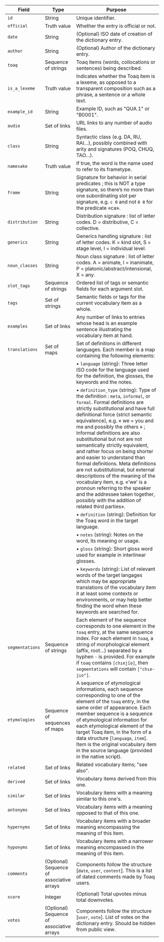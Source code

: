 |Field|Type|Purpose|
|---|---|---|
|`id`|String|Unique identifier.|
|`official`|Truth value|Whether the entry is official or not.|
|`date`|String|(Optional) ISO date of creation of the dictionary entry.|
|`author`|String|(Optional) Author of the dictionary entry.|
|`toaq`|Sequence of strings|Toaq items (words, collocations or sentences) being described.|
|`is_a_lexeme`|Truth value|Indicates whether the Toaq item is a lexeme, as opposed to a transparent composition such as a phrase, a sentence or a whole text.|
|`example_id`|String|Example ID, such as "QUA.1" or "B0001".|
|`audio`|Set of links|URL links to any number of audio files.|
|`class`|String|Syntactic class (e.g. DA, RU, RAI…), possibly combined with arity and signatures (POQ, CHUQ, TAO…).|
|`namesake`|Truth value|If true, the word is the name used to refer to its frametype.|
|`frame`|String|Signature for behavior in serial predicates ; this is NOT a type signature, so there’s no more than one subordinating slot per signature, e.g. ``c 0`` and not ``0 0`` for the predicate «ca».|
|`distribution`|String|Distribution signature : list of letter codes. D = distributive, C = collective.|
|`generics`|String|Generics handling signature : list of letter codes. K = kind slot, S = stage level, I = individual level.|
|`noun_classes`|String|Noun class signature : list of letter codes. A = animate, I = inanimate, P = platonic/abstract/intensional, X = any.|
|`slot_tags`|Sequence of strings|Ordered list of tags or semantic fields for each argument slot.|
|`tags`|Set of strings|Semantic fields or tags for the current vocabulary item as a whole.|
|`examples`|Set of links|Any number of links to entries whose head is an example sentence illustrating the vocabulary item at hand.|
|`translations`|Set of maps|Set of definitions in different languages. Each member is a map containing the following elements:|
|||• `language` (string): Three letter ISO code for the language used for the definition, the glosses, the keywords and the notes.|
|||• `definition_type` (string): Type of the definition : `meta`, `informal`, or `formal`. Formal definitions are strictly substitutional and have full definitional force (strict semantic equivalence), e.g. « we = you and me and possibly the others » ; Informal definitions are also substitutional but not are not semantically strictly equivalent, and rather focus on being shorter and easier to understand than formal definitions. Meta definitions are not substitutional, but external descriptions of the meaning of the vocabulary item, e.g. «’we’ is a pronoun referring to the speaker and the addressee taken together, possibly with the addition of related third parties».|
|||• `definition` (string): Definition for the Toaq word in the target language.|
|||• `notes` (string): Notes on the word, its meaning or usage.|
|||• `gloss` (string): Short gloss word used for example in interlinear glosses.|
|||• `keywords` (string): List of relevant words of the target langages which may be appropriate translations of the vocabulary item it at least some contexts or environments, or may help better finding the word when these keywords are searched for.|
|`segmentations`|Sequence of strings|Each element of the sequence corresponds to one element in the `toaq` entry, at the same sequence index. For each element in `toaq`, a string of morphological element (affix, root…) separated by a hyphen `-` is provided. For example if `toaq` contains `[chıejīo]`, then `segmentations` will contain `["chıe-jıo"]`.
|`etymologies`|Sequence of sequences of maps|A sequence of etymological informations, each sequence corresponding to one of the element of the `toaq` entry, in the same order of appearance. Each member sequence is a sequence of etymological information for each etymological element of the target Toaq item, in the form of a data structure [`language`, `item`]. Item is the original vocabulary item in the source language (provided in the native script).|
|`related`|Set of links|Related vocabulary items; "see also".|
|`derived`|Set of links|Vocabulary items derived from this one.|
|`similar`|Set of links|Vocabulary items with a meaning similar to this one's.|
|`antonyms`|Set of links|Vocabulary items with a meaning opposed to that of this one.|
|`hypernyms`|Set of links|Vocabulary items with a broader meaning encompassing the meaning of this item.|
|`hyponyms`|Set of links|Vocabulary items with a narrower meaning encompassed in the meaning of this item.|
|`comments`|(Optional) Sequence of associative arrays|Components follow the structure [`date`, `user`, `content`]. This is a list of dated comments made by Toaq users.|
|`score`|Integer|(Optional) Total upvotes minus total downvotes.|
|`votes`|(Optional) Sequence of associative arrays|Components follow the structure [`user`, `vote`]. List of votes on the dictionary entry. Should be hidden from public view.|


